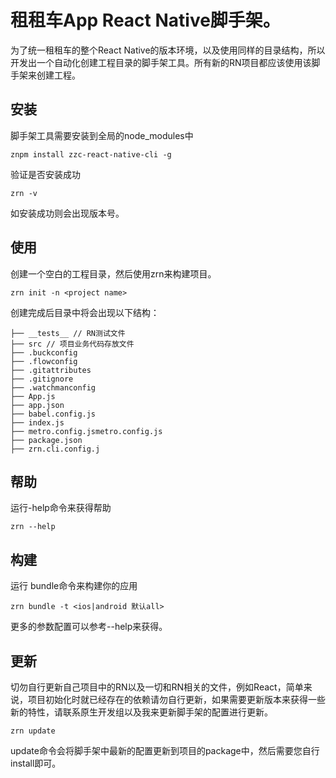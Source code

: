 # 租租车App React Native脚手架。

为了统一租租车的整个React Native的版本环境，以及使用同样的目录结构，所以开发出一个自动化创建工程目录的脚手架工具。所有新的RN项目都应该使用该脚手架来创建工程。

## 安装
脚手架工具需要安装到全局的node_modules中
```shell
znpm install zzc-react-native-cli -g
```
验证是否安装成功
```shell
zrn -v
```
如安装成功则会出现版本号。

## 使用
创建一个空白的工程目录，然后使用zrn来构建项目。
```shell
zrn init -n <project name>
```
创建完成后目录中将会出现以下结构：

```
├── __tests__ // RN测试文件 
├── src // 项目业务代码存放文件
├── .buckconfig
├── .flowconfig
├── .gitattributes
├── .gitignore
├── .watchmanconfig
├── App.js
├── app.json
├── babel.config.js
├── index.js
├── metro.config.jsmetro.config.js
├── package.json
├── zrn.cli.config.j
```

## 帮助
运行-help命令来获得帮助
```shell
zrn --help
```

## 构建
运行 bundle命令来构建你的应用
```shell
zrn bundle -t <ios|android 默认all>
```
更多的参数配置可以参考--help来获得。

## 更新
切勿自行更新自己项目中的RN以及一切和RN相关的文件，例如React，简单来说，项目初始化时就已经存在的依赖请勿自行更新，如果需要更新版本来获得一些新的特性，请联系原生开发组以及我来更新脚手架的配置进行更新。
```shell
zrn update
```
update命令会将脚手架中最新的配置更新到项目的package中，然后需要您自行install即可。